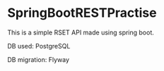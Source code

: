 # SpringBootRESTPractise

This is a simple RSET API made using spring boot.

DB used: PostgreSQL

DB migration: Flyway

